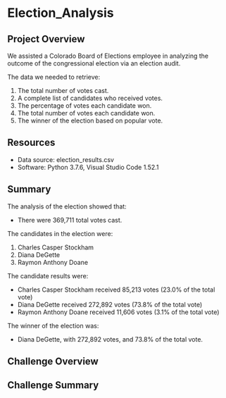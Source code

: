 # Election_Analysis

## Project Overview
We assisted a Colorado Board of Elections employee in analyzing the outcome of the congressional election via an election audit.

The data we needed to retrieve:
1. The total number of votes cast.
2. A complete list of candidates who received votes.
3. The percentage of votes each candidate won.
4. The total number of votes each candidate won.
5. The winner of the election based on popular vote.

## Resources
- Data source: election_results.csv
- Software: Python 3.7.6, Visual Studio Code 1.52.1

## Summary
The analysis of the election showed that:
- There were 369,711 total votes cast.

The candidates in the election were:
  1. Charles Casper Stockham
  2. Diana DeGette
  3. Raymon Anthony Doane
  
The candidate results were:
  - Charles Casper Stockham received 85,213 votes (23.0% of the total vote)
  - Diana DeGette received 272,892 votes (73.8% of the total vote)
  - Raymon Anthony Doane received 11,606 votes (3.1% of the total vote)
  
The winner of the election was:
  - Diana DeGette, with 272,892 votes, and 73.8% of the total vote.
  
## Challenge Overview

## Challenge Summary
